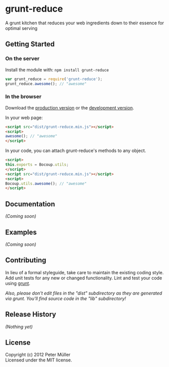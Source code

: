 # grunt-reduce

A grunt kitchen that reduces your web ingredients down to their essence for optimal serving

## Getting Started
### On the server
Install the module with: `npm install grunt-reduce`

```javascript
var grunt_reduce = require('grunt-reduce');
grunt_reduce.awesome(); // "awesome"
```

### In the browser
Download the [production version][min] or the [development version][max].

[min]: https://raw.github.com/munter/grunt-reduce/master/dist/grunt-reduce.min.js
[max]: https://raw.github.com/munter/grunt-reduce/master/dist/grunt-reduce.js

In your web page:

```html
<script src="dist/grunt-reduce.min.js"></script>
<script>
awesome(); // "awesome"
</script>
```

In your code, you can attach grunt-reduce's methods to any object.

```html
<script>
this.exports = Bocoup.utils;
</script>
<script src="dist/grunt-reduce.min.js"></script>
<script>
Bocoup.utils.awesome(); // "awesome"
</script>
```

## Documentation
_(Coming soon)_

## Examples
_(Coming soon)_

## Contributing
In lieu of a formal styleguide, take care to maintain the existing coding style. Add unit tests for any new or changed functionality. Lint and test your code using [grunt](http://gruntjs.com/).

_Also, please don't edit files in the "dist" subdirectory as they are generated via grunt. You'll find source code in the "lib" subdirectory!_

## Release History
_(Nothing yet)_

## License
Copyright (c) 2012 Peter Müller  
Licensed under the MIT license.
